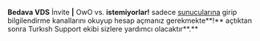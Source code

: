 **Bedava VDS**
İnvite **|** OwO vs. **istemiyorlar!** sadece [sunucularına](https://discord.gg/dbh) girip bilgilendirme kanallarını okuyup hesap açmanız gerekmekte**!** açtıktan sonra Turkısh Support ekibi sizlere yardımcı olacaktır**.**
